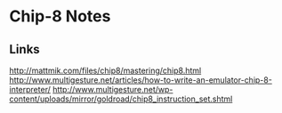 # Chip-8 Notes

## Links
http://mattmik.com/files/chip8/mastering/chip8.html
http://www.multigesture.net/articles/how-to-write-an-emulator-chip-8-interpreter/
http://www.multigesture.net/wp-content/uploads/mirror/goldroad/chip8_instruction_set.shtml